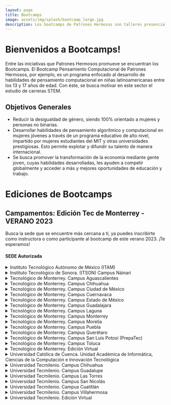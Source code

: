 ```yaml
---
layout: page
title: Bootcamps
image: assets/img/splash/bootcamp_large.jpg 
description: Los bootcamps de Patrones Hermosos son talleres presenciales que te brindarán las habilidades y herramientas necesarias para destacar en Ciencia, Tecnología, Ingeniería y Matemáticas (STEM). A través de un enfoque práctico e interactivo, nuestros instructores expertos te guiarán en el camino hacia el éxito en el mundo de la tecnología y la innovación.
---
```


# Bienvenidos a Bootcamps!

Entre las iniciativas que Patrones Hermosos promueve se encuentran los Bootcamps.
El Bootcamp Pensamiento Computacional de Patrones Hermosos, por ejemplo, es un programa enfocado al desarrollo de habilidades de pensamiento computacional en niñas latinoamericanas entre los 13 y 17 años de edad. Con éste, se busca motivar en este sector el estudio de carreras STEM.

## Objetivos Generales
- Reducir la desigualdad de género, siendo 100% orientado a mujeres y personas no binarias. 
- Desarrollar habilidades de pensamiento algorítmico y computacional en mujeres jóvenes a través de un programa educativo de alto nivel, impartido por mujeres estudiantes del MIT y otras universidades prestigiosas. Esto permite explotar y difundir su talento de manera internacional. 
- Se busca promover la transformación de la economía mediante gente joven, cuyas habilidades desarrolladas, les ayuden a competir globalmente y acceder a más y mejores oportunidades de educación y trabajo.


# Ediciones de Bootcamps

## Campamentos: Edición Tec de Monterrey - VERANO 2023
Busca la sede que se encuentre más cercana a tí, ya puedes inscribirte como instructora o como participante al bootcamp de este verano 2023.  ¡Te esperamos!


#### SEDE Autorizada
<details>
  <summary> Instituto Tecnológico Autónomo de México (ITAM) </summary>

  |  |  |
  |:----- | :-----: |
  | Ciudad | Álvaro Obregón |
  | Entidad Federativa | Ciudad de México (CDMX) |
  | País | México |
  | Fecha de inicio del programa | 26/06/2023 |
  | Informes con | Ana Lidia Franzoni Velázquez |
  | eMail | analidia@itam.mx |
  | [Registro Instructoras](https://forms.gle/APcudX9tRyBewv7a7) |
  | [Registro Participantes](https://forms.gle/GLHPk8PRy7YtodSL9) |

</details>
<details>
  <summary> Instituto Tecnológico de Sonora. (ITSON) Campus Náinari  </summary>

  |  |  |
  |:----- | :-----: |
  | Ciudad | Ciudad Obregón |
  | Entidad Federativa | Sonora |
  | País | México |
  | Fecha de inicio del programa | 10/07/2023 |
  | Informes con | Martha Eloisa Larrínaga Hernández |
  | eMail | martha.larrinaga@itson.edu.mx |
  | [Registro Instructoras](https://forms.gle/EyvZhgM8RTQEdJbHA) |
  | [Registro Participantes](https://forms.gle/E3FR5QNQ5fX3PShN8) |

</details>
<details>
  <summary> Tecnológico de Monterrey. Campus Aguascalientes  </summary>

  |  |  |
  |:----- | :-----: |
  | Ciudad | Aguascalientes |
  | Entidad Federativa | Aguascalientes |
  | País | México |
  | Fecha de inicio del programa | 19/06/2023 |
  | Informes con | María Elvira Alvarado Hernández |
  | eMail | m.elvirah@tec.mx |
  | [Registro Instructoras](https://forms.gle/w7t46MvbVc6UFbkn7) |
  | [Registro Participantes](https://forms.gle/aAE3CVCWCjj3hPQD6) |

</details>
<details>
  <summary> Tecnológico de Monterrey. Campus Chihuahua </summary>

  |  |  |
  |:----- | :-----: |
  | Ciudad | Chihuahua |
  | Entidad Federativa | Chihuahua |
  | País | México |
  | Fecha de inicio del programa | 26/06/2023 |
  | Informes con | Luisa A Márquez |
  | eMail | luisa.marquez@tec.mx |
  | [Registro Instructoras](https://forms.gle/w7t46MvbVc6UFbkn7) |
  | [Registro Participantes](https://forms.gle/aAE3CVCWCjj3hPQD6) |

</details>
<details>
  <summary> Tecnológico de Monterrey. Campus Ciudad de México </summary>

  |  |  |
  |:----- | :-----: |
  | Ciudad | Ciudad de México |
  | Entidad Federativa | Ciudad de México (CDMX) |
  | País | México |
  | Fecha de inicio del programa | 03/07/2023 |
  | Informes con | Mónica Elizabeth Jimenez Vega |
  | eMail | monijimenez@tec.mx |
  | [Registro Instructoras](https://forms.gle/w7t46MvbVc6UFbkn7) |
  | [Registro Participantes](https://forms.gle/aAE3CVCWCjj3hPQD6) |

</details>
<details>
  <summary> Tecnológico de Monterrey. Campus Cuernavaca </summary>

  |  |  |
  |:----- | :-----: |
  | Ciudad | Cuernavaca |
  | Entidad Federativa | Morelos |
  | País | México |
  | Fecha de inicio del programa | 10/07/2023 |
  | Informes con | Iyali Maria Curiel Enríquez |
  | eMail | iyali.curiel@tec.mx |
  | [Registro Instructoras](https://forms.gle/w7t46MvbVc6UFbkn7) |
  | [Registro Participantes](https://forms.gle/aAE3CVCWCjj3hPQD6) |

</details>
<details>
  <summary> Tecnológico de Monterrey. Campus Estado de México </summary>

  |  |  |
  |:----- | :-----: |
  | Ciudad | López Mateos |
  | Entidad Federativa | Estado de México |
  | País | México |
  | Fecha de inicio del programa | 24/07/2023 |
  | Informes con | Humberto Cárdenas Anaya |
  | eMail | hcardens@tec.mx |
  | [Registro Instructoras](https://forms.gle/w7t46MvbVc6UFbkn7) |
  | [Registro Participantes](https://forms.gle/aAE3CVCWCjj3hPQD6) |

</details>
<details>
  <summary> Tecnológico de Monterrey. Campus Guadalajara </summary>

  |  |  |
  |:----- | :-----: |
  | Ciudad | Zapopan |
  | Entidad Federativa | Jalisco |
  | País | México |
  | Fecha de inicio del programa | 26/06/2023 |
  | Informes con | Ana Raquel Sanromán |
  | eMail | ana.sanroman@tec.mx |
  | [Registro Instructoras](https://forms.gle/w7t46MvbVc6UFbkn7) |
  | [Registro Participantes](https://forms.gle/aAE3CVCWCjj3hPQD6) |

</details>
<details>
  <summary> Tecnológico de Monterrey. Campus Laguna </summary>

  |  |  |
  |:----- | :-----: |
  | Ciudad: Torreón |
  | Entidad Federativa | Coahuila de Zaragoza |
  País: México |
  Fecha de inicio del programa: 26/06/2023 |
  Informes con: Ana Mónica Turcios Esquivel |
  eMail: monica.turcios@tec.mx |
  | [Registro Instructoras](https://forms.gle/w7t46MvbVc6UFbkn7) |
  | [Registro Participantes](https://forms.gle/aAE3CVCWCjj3hPQD6) |

</details>
<details>
  <summary> Tecnológico de Monterrey. Campus Monterrey </summary>

  |  |  |
  |:----- | :-----: |
  | Ciudad: Monterrey |
  | Entidad Federativa | Nuevo León |
  País: México |
  Fecha de inicio del programa: 10/07/2023 |
  Informes con: María Guadaluoe Roque |
  eMail: roque@tec.mx |
  | [Registro Instructoras](https://forms.gle/w7t46MvbVc6UFbkn7) |
  | [Registro Participantes](https://forms.gle/aAE3CVCWCjj3hPQD6) |

</details>
<details>
  <summary> Tecnológico de Monterrey. Campus Morelia </summary>

  |  |  |
  |:----- | :-----: |
  | Ciudad: Morelia |
  | Entidad Federativa | Michoacán de Ocampo |
  País: México |
  Fecha de inicio del programa: 24/07/2023 |
  Informes con: Sandra Eugenia García Hernández |
  eMail: sandraeu@tec.mx |
  | [Registro Instructoras](https://forms.gle/w7t46MvbVc6UFbkn7) |
  | [Registro Participantes](https://forms.gle/aAE3CVCWCjj3hPQD6) |

</details>
<details>
  <summary> Tecnológico de Monterrey. Campus Puebla </summary>

  |  |  |
  |:----- | :-----: |
  | Ciudad: Puebla |
  | Entidad Federativa | Puebla |
  País: México |
  Fecha de inicio del programa: 26/06/2023 |
  Informes con: Rosa Guadalupe Paredes Juárez |
  eMail: rgparedes@tec.mx |
  | [Registro Instructoras](https://forms.gle/w7t46MvbVc6UFbkn7) |
  | [Registro Participantes](https://forms.gle/aAE3CVCWCjj3hPQD6) |

</details>
<details>
  <summary> Tecnológico de Monterrey. Campus Querétaro </summary>

  |  |  |
  |:----- | :-----: |
  | Ciudad: Querétaro |
  | Entidad Federativa | Querétaro |
  País: México |
  Fecha de inicio del programa: 26/06/2023 |
  Informes con: María Lule Salinas |
  eMail: mlule@tec.mx |
  | [Registro Instructoras](https://forms.gle/w7t46MvbVc6UFbkn7) |
  | [Registro Participantes](https://forms.gle/aAE3CVCWCjj3hPQD6) |

</details>
<details>
  <summary> Tecnológico de Monterrey. Campus San Luis Potosí (PrepaTec) </summary>

  |  |  |
  |:----- | :-----: |
  | Ciudad: San Luis Potosí |
  | Entidad Federativa | San Luis Potosí |
  País: México |
  Fecha de inicio del programa: 26/06/2023 |
  Informes con: Brenda Cruz Zamora |
  eMail: brenda.cruz@tec.mx |
  | [Registro Instructoras](https://forms.gle/w7t46MvbVc6UFbkn7) |
  | [Registro Participantes](https://forms.gle/aAE3CVCWCjj3hPQD6) |

</details>
<details>
  <summary> Tecnológico de Monterrey. Campus Toluca </summary>

  |  |  |
  |:----- | :-----: |
  | Ciudad: Toluca |
  | Entidad Federativa | Estado de México |
  País: México |
  Fecha de inicio del programa: 17/07/2023 |
  Informes con: Karla Berenice Coyote Aguirre |
  eMail: karlacoyote@tec.mx |
  | [Registro Instructoras](https://forms.gle/w7t46MvbVc6UFbkn7) |
  | [Registro Participantes](https://forms.gle/aAE3CVCWCjj3hPQD6) |

</details>
<details>
  <summary> Tecnológico de Monterrey. Edición Virtual </summary>

  |  |  |
  |:----- | :-----: |
  | Ciudad: Monterrey |
  | Entidad Federativa | Nuevo León |
  País: México |
  Fecha de inicio del programa: 24/07/2023 |
  Informes con: María Yolanda Burgos López |
  eMail: yolanda.burgos@tec.mx |
  | [Registro Instructoras](https://forms.gle/w7t46MvbVc6UFbkn7) |
  | [Registro Participantes](https://forms.gle/aAE3CVCWCjj3hPQD6) |

</details>
<details>
  <summary> Universidad Católica de Cuenca. Unidad Académica de Informática,   Ciencias de la Computación e Innovación Tecnológica </summary>

  |  |  |
  |:----- | :-----: |
  | Ciudad: Cuenca |
  País: Ecuador |
  Fecha de inicio del programa: 26/06/2023 |
  Informes con: Nathalia Peralta Vasconez |
  eMail: nathalia.peralta@ucacue.edu.ec |
  | [Registro Instructoras](https://forms.gle/GPDUbisxLKsCJfAS7) |
  | [Registro Participantes](https://forms.gle/Y7MhaNkjKg6ktSdU7) |

</details>
<details>
  <summary> Universidad Tecmilenio. Campus Chihuahua </summary>

  |  |  |
  |:----- | :-----: |
  | Ciudad: Chihuahua |
  | Entidad Federativa | Chihuahua |
  País: México |
  Fecha de inicio del programa: 17/07/2023 |
  Informes con: Nancy Liliana Chaires Almanza |
  eMail: nancy.chaires@tecmilenio.mx |
  | [Registro Instructoras](https://forms.gle/MraMFxQR9fo5czjt8) |
  | [Registro Participantes](https://forms.gle/YDqN6Nn9qBvAihnB7) |

</details>
<details>
  <summary> Universidad Tecmilenio. Campus Guadalupe </summary>

  |  |  |
  |:----- | :-----: |
  | Ciudad: Guadalupe |
  | Entidad Federativa | Nuevo León |
  País: México |
  Fecha de inicio del programa: 24/07/2023 |
  Informes con: Bertha Quezada Duarte |
  eMail: b.quezada@tecmilenio.mx |
  | [Registro Instructoras](https://forms.gle/MraMFxQR9fo5czjt8) |
  | [Registro Participantes](https://forms.gle/YDqN6Nn9qBvAihnB7) |

</details>
<details>
  <summary> Universidad Tecmilenio. Campus Las Torres </summary>

  |  |  |
  |:----- | :-----: |
  | Ciudad: Monterrey |
  | Entidad Federativa | Nuevo León |
  País: México |
  Fecha de inicio del programa: 17/07/2023 |
  Informes con: Hugo Varela |
  eMail: hugovarela@tecmilenio.mx |
  | [Registro Instructoras](https://forms.gle/MraMFxQR9fo5czjt8) |
  | [Registro Participantes](https://forms.gle/YDqN6Nn9qBvAihnB7) |

</details>
<details>
  <summary> Universidad Tecmilenio. Campus San Nicolás </summary>

  |  |  |
  |:----- | :-----: |
  | Ciudad: San Nicolás de los Garza |
  | Entidad Federativa | Nuevo León |
  País: México |
  Fecha de inicio del programa: 17/07/2023 |
  Informes con: Martha   Priscilla Álvarez Casilla |
  eMail: priscilla.alv@tecmilenio.mx |
  | [Registro Instructoras](https://forms.gle/MraMFxQR9fo5czjt8) |
  | [Registro Participantes](https://forms.gle/YDqN6Nn9qBvAihnB7) |

</details>
<details>
  <summary> Universidad Tecmilenio. Campus Cuatitlán </summary>

  |  |  |
  |:----- | :-----: |
  | Ciudad: Cuautitlán |
  | Entidad Federativa | Estado de México |
  País: México |
  Fecha de inicio del programa: 03/07/2023 |
  Informes con: Jonathan Melendez |
  eMail: mailto:jonmelend@tecmilenio.mx |
  | [Registro Instructoras](https://forms.gle/MraMFxQR9fo5czjt8) |
  | [Registro Participantes](https://forms.gle/YDqN6Nn9qBvAihnB7) |

</details>
<details>
  <summary> Universidad Tecmilenio. Campus Villahermosa </summary>

  |  |  |
  |:----- | :-----: |
  | Ciudad: Villahermosa |
  | Entidad Federativa | Tabasco |
  País: México |
  Fecha de inicio del programa: 17/07/2023 |
  Informes con: Carlos Arturo Estrada Santiago |
  eMail: cestrada@tecmilenio.mx |
  | [Registro Instructoras](https://forms.gle/MraMFxQR9fo5czjt8) |
  | [Registro Participantes](https://forms.gle/YDqN6Nn9qBvAihnB7) |

</details>
<details>
  <summary> Universidad Tecmilenio. Edición Virtual </summary>

  |  |  |
  |:----- | :-----: |
  | Ciudad: Monterrey |
  | Entidad Federativa | Nuevo León |
  País: México |
  Fecha de inicio del programa: 24/07/2023 |
  Informes con: Lina Patricia Garza Gómez |
  eMail: lina.garza@tecmilenio.mx |
  | [Registro Instructoras](https://forms.gle/MraMFxQR9fo5czjt8) |
  | [Registro Participantes](https://forms.gle/YDqN6Nn9qBvAihnB7) |

</details>
